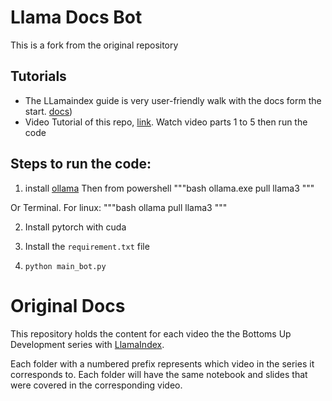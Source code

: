 # Llama Docs Bot
This is a fork from the original repository

## Tutorials
* The LLamaindex guide is very user-friendly walk with the docs form the start. [docs](https://docs.llamaindex.ai/en/stable/))
* Video Tutorial of this repo, [link](https://docs.llamaindex.ai/en/stable/getting_started/discover_llamaindex/#bottoms-up-development-llama-docs-bot). Watch video parts 1 to 5 then run the code

## Steps to run the code:

1. install [ollama](https://ollama.com/)
Then from powershell
"""bash
ollama.exe pull llama3
"""

Or Terminal. For linux:
"""bash
ollama pull llama3
"""

2. Install pytorch with cuda

3. Install the `requirement.txt` file

4. `python main_bot.py`



# Original Docs
This repository holds the content for each video the the Bottoms Up Development series with [LlamaIndex](https://gpt-index.readthedocs.io/en/latest/).

Each folder with a numbered prefix represents which video in the series it corresponds to. Each folder will have the same notebook and slides that were covered in the corresponding video.
